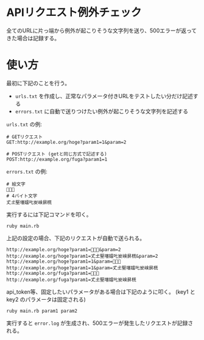 # APIリクエスト例外チェック

全てのURLに片っ端から例外が起こりそうな文字列を送り、500エラーが返ってきた場合は記録する。

# 使い方

最初に下記のことを行う。

- `urls.txt` を作成し、正常なパラメータ付きURLをテストしたい分だけ記述する
- `errors.txt` に自動で送りつけたい例外が起こりそうな文字列を記述する

`urls.txt` の例:

```
# GETリクエスト
GET:http://example.org/hoge?param1=1&param=2

# POSTリクエスト (getと同じ方式で記述する)
POST:http://example.org/fuga?param1=1
```

`errors.txt` の例:

```
# 絵文字
🍣🍕🍺
# 4バイト文字
𠀋𡈽𡌛𡑮𡢽𠮟𡚴𡸴𣇄𣗄
```

実行するには下記コマンドを叩く。

```
ruby main.rb
```

上記の設定の場合、下記のリクエストが自動で送られる。

```
http://example.org/hoge?param1=🍣🍕🍺&param=2
http://example.org/hoge?param1=𠀋𡈽𡌛𡑮𡢽𠮟𡚴𡸴𣇄𣗄&param=2
http://example.org/hoge?param1=1&param=🍣🍕🍺
http://example.org/hoge?param1=1&param=𠀋𡈽𡌛𡑮𡢽𠮟𡚴𡸴𣇄𣗄
http://example.org/fuga?param1=🍣🍕🍺
http://example.org/fuga?param1=𠀋𡈽𡌛𡑮𡢽𠮟𡚴𡸴𣇄𣗄
```

api_token等、固定したいパラメータがある場合は下記のように叩く。
(key1 と key2 のパラメータは固定される)

```
ruby main.rb param1 param2
```

実行すると `error.log` が生成され、500エラーが発生したリクエストが記録される。

